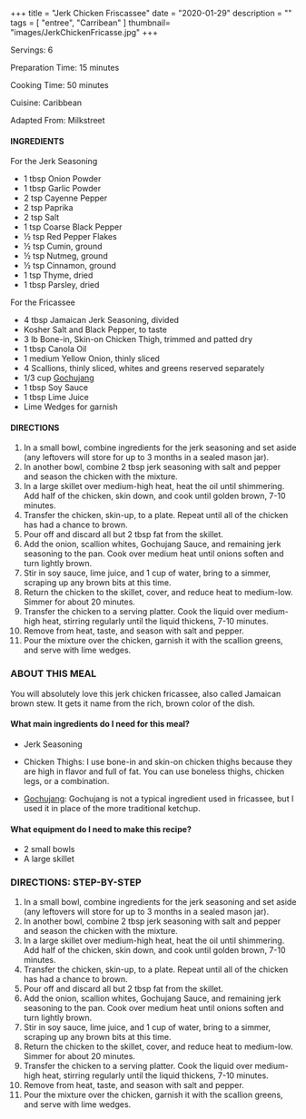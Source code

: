 +++
title = "Jerk Chicken Friscassee"
date = "2020-01-29"
description = ""
tags = [
    "entree",
    "Carribean"
]
thumbnail= "images/JerkChickenFricasse.jpg"
+++

Servings: 6 <!--more-->

Preparation Time: 15 minutes 

Cooking Time: 50 minutes 

Cuisine: Caribbean

Adapted From: Milkstreet

#### INGREDIENTS 

For the Jerk Seasoning

* 1 tbsp Onion Powder
* 1 tbsp Garlic Powder
* 2 tsp Cayenne Pepper
* 2 tsp Paprika
* 2 tsp Salt
* 1 tsp Coarse Black Pepper 
* ½ tsp Red Pepper Flakes
* ½ tsp Cumin, ground
* ½ tsp Nutmeg, ground
* ½ tsp Cinnamon, ground
* 1 tsp Thyme, dried
* 1 tbsp Parsley, dried

For the Fricassee

* 4 tbsp Jamaican Jerk Seasoning, divided 
* Kosher Salt and Black Pepper, to taste 
* 3 lb Bone-in, Skin-on Chicken Thigh, trimmed and patted dry
* 1 tbsp Canola Oil 
* 1 medium Yellow Onion, thinly sliced 
* 4 Scallions, thinly sliced, whites and greens reserved separately 
* 1/3 cup [Gochujang](https://amzn.to/3al2a8Y)
* 1 tbsp Soy Sauce 
* 1 tbsp Lime Juice 
* Lime Wedges for garnish 

#### DIRECTIONS 

1. In a small bowl, combine ingredients for the jerk seasoning and set aside (any leftovers will store for up to 3 months in a sealed mason jar).
2. In another bowl, combine 2 tbsp jerk seasoning with salt and pepper and season the chicken with the mixture.
3. In a large skillet over medium-high heat, heat the oil until shimmering. Add half of the chicken, skin down, and cook until golden brown, 7-10 minutes.
4. Transfer the chicken, skin-up, to a plate. Repeat until all of the chicken has had a chance to brown. 
5. Pour off and discard all but 2 tbsp fat from the skillet.
6. Add the onion, scallion whites, Gochujang Sauce, and remaining jerk seasoning to the pan. Cook over medium heat until onions soften and turn lightly brown.
7. Stir in soy sauce, lime juice, and 1 cup of water, bring to a simmer, scraping up any brown bits at this time.
8. Return the chicken to the skillet, cover, and reduce heat to medium-low. Simmer for about 20 minutes.
9. Transfer the chicken to a serving platter. Cook the liquid over medium-high heat, stirring regularly until the liquid thickens, 7-10 minutes.
10. Remove from heat, taste, and season with salt and pepper.
11. Pour the mixture over the chicken, garnish it with the scallion greens, and serve with lime wedges.

### ABOUT THIS MEAL 

You will absolutely love this jerk chicken fricassee, also called Jamaican brown stew. It gets it name from the rich, brown color of the dish. 

#### What main ingredients do I need for this meal?

* Jerk Seasoning 

* Chicken Thighs: I use bone-in and skin-on chicken thighs because they are high in flavor and full of fat. You can use boneless thighs, chicken legs, or a combination.

* [Gochujang](https://amzn.to/3al2a8Y): Gochujang is not a typical ingredient used in fricassee, but I used it in place of the more traditional ketchup. 

#### What equipment do I need to make this recipe?

* 2 small bowls 
* A large skillet 

### DIRECTIONS: STEP-BY-STEP

1. In a small bowl, combine ingredients for the jerk seasoning and set aside (any leftovers will store for up to 3 months in a sealed mason jar).
2. In another bowl, combine 2 tbsp jerk seasoning with salt and pepper and season the chicken with the mixture.
3. In a large skillet over medium-high heat, heat the oil until shimmering. Add half of the chicken, skin down, and cook until golden brown, 7-10 minutes.
4. Transfer the chicken, skin-up, to a plate. Repeat until all of the chicken has had a chance to brown. 
5. Pour off and discard all but 2 tbsp fat from the skillet.
6. Add the onion, scallion whites, Gochujang Sauce, and remaining jerk seasoning to the pan. Cook over medium heat until onions soften and turn lightly brown.
7. Stir in soy sauce, lime juice, and 1 cup of water, bring to a simmer, scraping up any brown bits at this time.
8. Return the chicken to the skillet, cover, and reduce heat to medium-low. Simmer for about 20 minutes.
9. Transfer the chicken to a serving platter. Cook the liquid over medium-high heat, stirring regularly until the liquid thickens, 7-10 minutes.
10. Remove from heat, taste, and season with salt and pepper.
11. Pour the mixture over the chicken, garnish it with the scallion greens, and serve with lime wedges.
